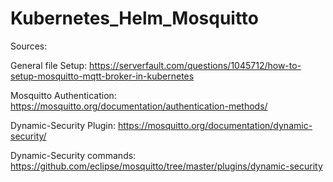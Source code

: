 # Kubernetes_Helm_Mosquitto

Sources:

General file Setup:
https://serverfault.com/questions/1045712/how-to-setup-mosquitto-mqtt-broker-in-kubernetes

Mosquitto Authentication:
https://mosquitto.org/documentation/authentication-methods/

Dynamic-Security Plugin:
https://mosquitto.org/documentation/dynamic-security/

Dynamic-Security commands:
https://github.com/eclipse/mosquitto/tree/master/plugins/dynamic-security
